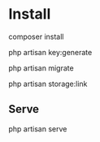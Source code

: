 # Install 
composer install 

php artisan key:generate

php artisan migrate

php artisan storage:link

## Serve
php artisan serve
